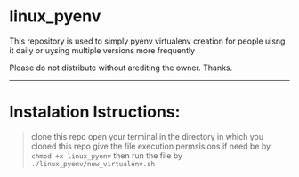 # linux_pyenv
This repository is used to simply pyenv virtualenv creation for people uisng it daily or uysing multiple versions more frequently

Please do not distribute without arediting the owner. Thanks.

______________

# Instalation Istructions:
  > clone this repo
  > open your terminal in the directory in which you cloned this repo
  > give the file execution permsisions if need be by `chmod +x linux_pyenv`
  > then run the file by `./linux_pyenv/new_virtualenv.sh`


